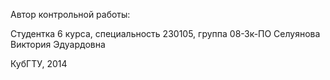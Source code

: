 Автор контрольной работы:

Студентка 6 курса, специальность 230105, группа 08-Зк-ПО
Селуянова Виктория Эдуардовна

КубГТУ, 2014
